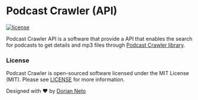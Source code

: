 # Podcast Crawler (API)
[![license](https://img.shields.io/badge/license-MIT-blue.svg)](/LICENSE.md)

Podcast Crawler API is a software that provide a API that enables the search for podcasts to get details and mp3 files through [Podcast Crawler library](https://github.com/podcastcrawler/podcastcrawler).

### License

Podcast Crawler is open-sourced software licensed under the MIT License (MIT). Please see [LICENSE](/LICENSE.md) for more information.

Designed with :heart: by [Dorian Neto](https://github.com/dorianneto)